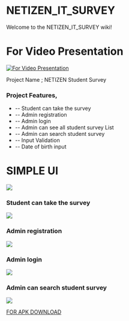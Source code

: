 # NETIZEN_IT_SURVEY
Welcome to the NETIZEN_IT_SURVEY wiki!
# For Video Presentation
[![For Video Presentation](http://img.youtube.com/vi/6_LxaCcBbHo/0.jpg)](http://www.youtube.com/watch?v=6_LxaCcBbHo "Video Title")

Project Name ; NETIZEN Student Survey
 ### Project Features,
* -- Student can take the survey
* -- Admin registration
* -- Admin login
* -- Admin can see all student survey List
* -- Admin can search student survey
* -- Input Validation
* -- Date of birth input

# SIMPLE UI
![](https://github.com/Muhaiminur/NETIZEN_IT_SURVEY/blob/master/DOCUMENTATION/UI/SURVEY_GIF.gif)

### Student can take the survey
![](https://github.com/Muhaiminur/NETIZEN_IT_SURVEY/blob/master/DOCUMENTATION/UI/SURVEY%20PAGE.png)

### Admin registration
![](https://github.com/Muhaiminur/NETIZEN_IT_SURVEY/blob/master/DOCUMENTATION/UI/REGISTRATION.png)

### Admin login
![](https://github.com/Muhaiminur/NETIZEN_IT_SURVEY/blob/master/DOCUMENTATION/UI/LOGIN.png)

### Admin can search student survey
![](https://github.com/Muhaiminur/NETIZEN_IT_SURVEY/blob/master/DOCUMENTATION/UI/SEARCH%20STUDENT.png)

[FOR APK DOWNLOAD](https://github.com/Muhaiminur/NETIZEN_IT_SURVEY/blob/master/DOCUMENTATION/APK/app-debug.apk)
